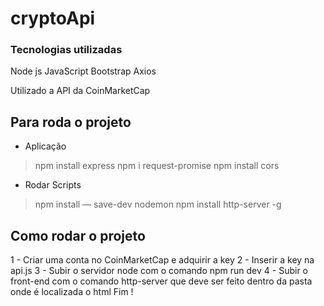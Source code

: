 # cryptoApi

### Tecnologias utilizadas
Node js
JavaScript
Bootstrap
Axios

Utilizado a API da CoinMarketCap

## Para roda o projeto
- Aplicação

>npm install express
>npm i request-promise
>npm install cors

- Rodar Scripts
>npm install — save-dev nodemon
>npm install http-server -g

## Como rodar o projeto

1 - Criar uma conta no CoinMarketCap e adquirir a key
2 - Inserir a key na api.js
3 - Subir o servidor node com o comando npm run dev
4 - Subir o front-end com o comando http-server que deve
    ser feito dentro da pasta onde é localizada o html
Fim !


